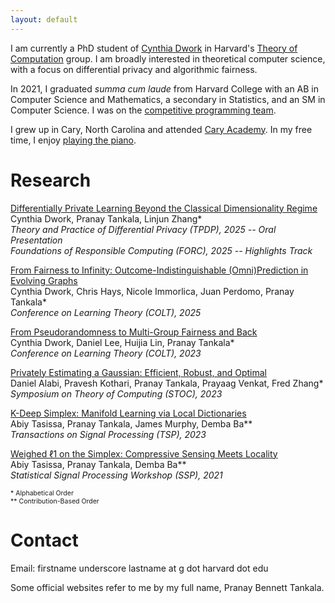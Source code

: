 ```yaml
---
layout: default
---
```


I am currently a PhD student of [Cynthia Dwork](https://dwork.seas.harvard.edu) in Harvard's [Theory of Computation](https://toc.seas.harvard.edu) group. I am broadly interested in theoretical computer science, with a focus on differential privacy and algorithmic fairness.

In 2021, I graduated _summa cum laude_ from Harvard College with an AB in Computer Science and Mathematics, a secondary in Statistics, and an SM in Computer Science. I was on the [competitive programming team](https://cphof.org/profile/codeforces:pbt17).

I grew up in Cary, North Carolina and attended [Cary Academy](https://www.caryacademy.org). In my free time, I enjoy [playing the piano](https://youtu.be/u_9iX6jMtzU).

# Research

[Differentially Private Learning Beyond the Classical Dimensionality Regime](https://arxiv.org/abs/2411.13682)\
    Cynthia Dwork, Pranay Tankala, Linjun Zhang\*\
    *Theory and Practice of Differential Privacy (TPDP), 2025 -- Oral Presentation*\
    *Foundations of Responsible Computing (FORC), 2025 -- Highlights Track*

[From Fairness to Infinity: Outcome-Indistinguishable (Omni)Prediction in Evolving Graphs](https://arxiv.org/abs/2411.17582)\
    Cynthia Dwork, Chris Hays, Nicole Immorlica, Juan Perdomo, Pranay Tankala\*\
    *Conference on Learning Theory (COLT), 2025*

[From Pseudorandomness to Multi-Group Fairness and Back](https://arxiv.org/abs/2301.08837)\
    Cynthia Dwork, Daniel Lee, Huijia Lin, Pranay Tankala\*\
    *Conference on Learning Theory (COLT), 2023*

[Privately Estimating a Gaussian: Efficient, Robust, and Optimal](https://arxiv.org/abs/2212.08018)\
    Daniel Alabi, Pravesh Kothari, Pranay Tankala, Prayaag Venkat, Fred Zhang\*\
    *Symposium on Theory of Computing (STOC), 2023*

[K-Deep Simplex: Manifold Learning via Local Dictionaries](https://arxiv.org/abs/2012.02134)\
    Abiy Tasissa, Pranay Tankala, James Murphy, Demba Ba\*\*\
    *Transactions on Signal Processing (TSP), 2023*

[Weighed ℓ1 on the Simplex: Compressive Sensing Meets Locality](https://arxiv.org/abs/2104.13894)\
    Abiy Tasissa, Pranay Tankala, Demba Ba\*\*\
    *Statistical Signal Processing Workshop (SSP), 2021*

<span style="font-size:0.75em;">\* Alphabetical Order</span>\
<span style="font-size:0.75em;">\*\* Contribution-Based Order</span>

# Contact

Email: firstname underscore lastname at g dot harvard dot edu

Some official websites refer to me by my full name, Pranay Bennett Tankala.
